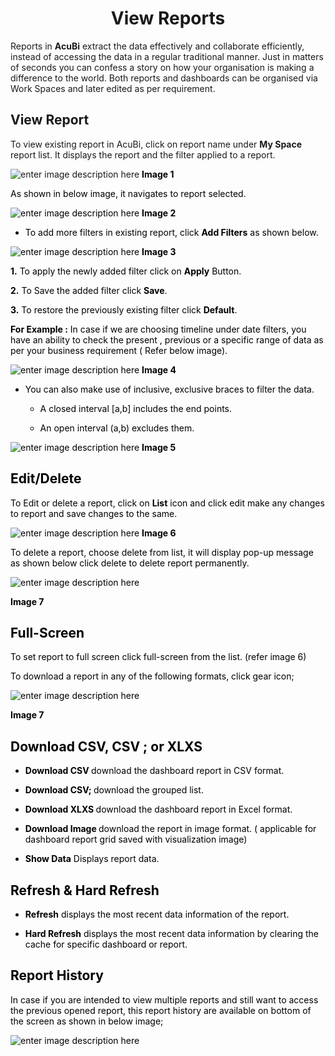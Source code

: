 
<center><h1>View Reports</h1></center>

Reports in  <b> AcuBi</b>  extract the data effectively and collaborate efficiently, instead of accessing the data in a regular traditional manner. Just in matters of seconds you can confess a story on how your organisation is making a difference to the world. Both reports and dashboards can be organised via Work Spaces and later edited as per requirement.

## View Report

To view existing report in AcuBi, click on report name under <b>My Space </b>report list. It displays the report and the filter applied to a report.

![enter image description here](https://raw.githubusercontent.com/sv18042016/fp1/094f156e76391d17f8f39e4a8f02b97cf71952d4/images/New_version5/td_view_report_image11.png)
<b><font color = "Black"> Image 1</b>

As shown in below image, it navigates to report selected.

![enter image description here](https://raw.githubusercontent.com/sv18042016/fp1/094f156e76391d17f8f39e4a8f02b97cf71952d4/images/New_version5/td_view_report_image12.png)
<b><font color = "Black"> Image 2</b>

-  To add more filters in existing report, click  <b>Add Filters</b> as shown below.

![enter image description here](https://raw.githubusercontent.com/sv18042016/fp1/094f156e76391d17f8f39e4a8f02b97cf71952d4/images/New_version5/td_view_report_image13.png)
<b><font color = "Black"> Image 3</b>

<b>1.</b> To apply the newly added filter click on <b>Apply</b>  Button.

<b>2.</b> To Save the added filter click <b>Save</b>.

<b>3.</b> To restore the previously existing filter click <b>Default</b>.

<b>For Example :</b> In case if we are choosing timeline under date filters, you have an ability to check the present , previous or a specific range of data as per your business requirement ( Refer below image).

![enter image description here](https://raw.githubusercontent.com/sv18042016/fp1/40e942e774c02238eb5c6a69120dd5e500e74b95/images/New_version5/td_view_report_image3.png)
<b><font color = "Black"> Image 4</b>

-   You can also make use of inclusive, exclusive braces to filter the data.
    
    -   A closed interval [a,b] includes the end points.
        
    -   An open interval (a,b) excludes them.
	    
![enter image description here](https://raw.githubusercontent.com/sv18042016/fp1/f6bdae69c9ab5be4b6e6306c6044098f43935a69/images/New_version5/td_view_report_image4.png)
<b><font color = "Black"> Image 5</b>

## Edit/Delete

To Edit or delete a report, click on <b>List</b> icon and click edit make any changes to report and save changes to the same.

![enter image description here](https://raw.githubusercontent.com/sv18042016/fp1/4cf90c1b89eb4c3002bcc0f1de094babbc3834d4/images/New_version5/td_view_report_image15.png)
<b><font color = "Black"> Image 6</b>

To delete a report, choose delete from list, it will display pop-up message as shown below click delete to delete report permanently.

![enter image description here](https://raw.githubusercontent.com/sv18042016/fp1/0711e4822adc1e6fc82e353e54ef5a7f4343b01e/images/New_version5/td_view_report_image14.png)

<b><font color = "Black"> Image 7</b>

## Full-Screen

To set report to full screen click full-screen from the list. (refer image 6)

To download a report in any of the following formats, click gear icon;

![enter image description here](https://raw.githubusercontent.com/sv18042016/fp1/b258f4f2510be549d125601a7ae32a0c1945cca9/images/New_version5/td_view_report_image16.png)

<b><font color = "Black"> Image 7</b>

## Download CSV, CSV ; or XLXS 

-   <b>Download CSV </b>  download the dashboard report in CSV format.

- <b>Download CSV; </b>  download the grouped list.

- <b>Download XLXS </b>  download the dashboard report in Excel format.

- <b> Download Image </b>  download the report in image format. ( applicable for dashboard report grid saved with visualization image)

- <b> Show Data</b> Displays report data.
 


## Refresh & Hard Refresh

-   <b>Refresh</b>  displays the most recent data information of the report.
    
-   <b>Hard Refresh</b>  displays the most recent data information by clearing the cache for specific dashboard or report.
    
## Report History

In case if you are intended to view multiple reports and still want to access the previous opened report, this report history are available on bottom of the screen as shown in below image;

![enter image description here](https://raw.githubusercontent.com/sv18042016/fp1/ecb4f0f16b2129205eec0956ab06dc804f988097/images/New_version5/td_view_report_image17.png)
<!--stackedit_data:
eyJoaXN0b3J5IjpbLTQyODE1NjE5MCwtMjA0MzIwMTIyNSwxMj
I0OTg2NDI5LDE0Nzc0MTY1MDMsMTkyMDc3MTcwNSwtMjA0NDY1
MzYyMSw5MDkwNjM1NDUsLTQ0MTc3MTY4Nyw2MjMwOTY3NjksLT
MwOTI5NDMwOCwxODIwMDUzMjUwLC0xMTE3ODU4NDk4LDE1MTI4
MzQ3NjUsLTEzNzg0NzU2NTEsNTI0MzI1NjkxLDE1MDExMTc3MT
VdfQ==
-->